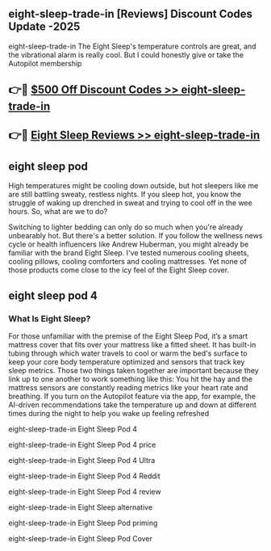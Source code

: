 ## eight-sleep-trade-in [Reviews​] Discount Codes Update -2025

eight-sleep-trade-in The Eight Sleep's temperature controls are great, and the vibrational alarm is really cool. But I could honestly give or take the Autopilot membership

## 👉🔴 [$500 Off Discount Codes >> eight-sleep-trade-in](http://download.freeplayer.one?title=eight-sleep-trade-in&ref=18-ES)

## 👉🔴 [Eight Sleep Reviews >> eight-sleep-trade-in](http://download.freeplayer.one?title=eight-sleep-trade-in&ref=18-ES)

## eight sleep pod

High temperatures might be cooling down outside, but hot sleepers like me are still battling sweaty, restless nights. If you sleep hot, you know the struggle of waking up drenched in sweat and trying to cool off in the wee hours. So, what are we to do?

Switching to lighter bedding can only do so much when you're already unbearably hot. But there's a better solution. If you follow the wellness news cycle or health influencers like Andrew Huberman, you might already be familiar with the brand Eight Sleep. I've tested numerous cooling sheets, cooling pillows, cooling comforters and cooling mattresses. Yet none of those products come close to the icy feel of the Eight Sleep cover.

## eight sleep pod 4

### What Is Eight Sleep?

For those unfamiliar with the premise of the Eight Sleep Pod, it’s a smart mattress cover that fits over your mattress like a fitted sheet. It has built-in tubing through which water travels to cool or warm the bed's surface to keep your core body temperature optimized and sensors that track key sleep metrics. Those two things taken together are important because they link up to one another to work something like this: You hit the hay and the mattress sensors are constantly reading metrics like your heart rate and breathing. If you turn on the Autopilot feature via the app, for example, the AI-driven recommendations take the temperature up and down at different times during the night to help you wake up feeling refreshed

eight-sleep-trade-in Eight Sleep Pod 4

eight-sleep-trade-in Eight Sleep Pod 4 price

eight-sleep-trade-in Eight Sleep Pod 4 Ultra

eight-sleep-trade-in Eight Sleep Pod 4 Reddit

eight-sleep-trade-in Eight Sleep Pod 4 review

eight-sleep-trade-in Eight Sleep alternative

eight-sleep-trade-in Eight Sleep Pod priming

eight-sleep-trade-in Eight Sleep Pod Cover